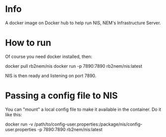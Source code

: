 
# Info

A docker image on Docker hub to help run NIS, NEM's Infrastructure Server.

# How to run

Of course you need docker installed, then:

docker pull rb2nem/nis
docker run -p 7890:7890 rb2nem/nis:latest


NIS is then ready and listening on port 7890.



# Passing a config file to NIS

You can "mount" a local config file to make it available in the container.
Do it like this:

docker run -v /path/to/config-user.properties:/package/nis/config-user.properties -p 7890:7890 rb2nem/nis:latest

